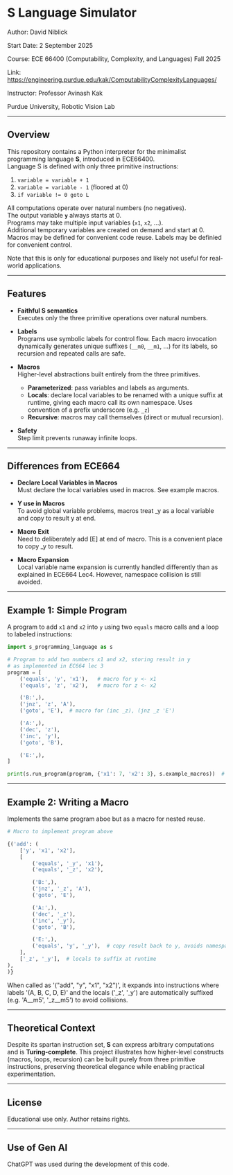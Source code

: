 # S Language Simulator

Author: David Niblick  

Start Date: 2 September 2025  

Course: ECE 66400 (Computability, Complexity, and Languages) Fall 2025

Link: https://engineering.purdue.edu/kak/ComputabilityComplexityLanguages/

Instructor: Professor Avinash Kak 

Purdue University, Robotic Vision Lab

---

## Overview

This repository contains a Python interpreter for the minimalist programming language **S**, introduced in ECE66400.  
Language S is defined with only three primitive instructions:

1. `variable = variable + 1`  
2. `variable = variable - 1` (floored at 0)  
3. `if variable != 0 goto L` 

All computations operate over natural numbers (no negatives).  
The output variable **`y`** always starts at 0.  
Programs may take multiple input variables (`x1`, `x2`, …).  
Additional temporary variables are created on demand and start at 0.  
Macros may be defined for convenient code reuse.
Labels may be definied for convenient control.

Note that this is only for educational purposes and likely not useful for real-world applications.

---

## Features

- **Faithful S semantics**  
  Executes only the three primitive operations over natural numbers.  

- **Labels**  
  Programs use symbolic labels for control flow. Each macro invocation dynamically generates unique suffixes (`__m0`, `__m1`, …) for its labels, so recursion and repeated calls are safe.  

- **Macros**  
  Higher-level abstractions built entirely from the three primitives.  
  - **Parameterized**: pass variables and labels as arguments.  
  - **Locals**: declare local variables to be renamed with a unique suffix at runtime, giving each macro call its own namespace. Uses convention of a prefix underscore (e.g. `_z`)  
  - **Recursive**: macros may call themselves (direct or mutual recursion).  

- **Safety**  
  Step limit prevents runaway infinite loops.  

---

## Differences from ECE664

- **Declare Local Variables in Macros**  
  Must declare the local variables used in macros. See example macros. 

- **Y use in Macros**  
  To avoid global variable problems, macros treat _y as a local variable and copy to result y at end.  

- **Macro Exit**  
  Need to deliberately add [E] at end of macro. This is a convenient place to copy _y to result.

- **Macro Expansion**  
  Local variable name expansion is currently handled differently than as explained in ECE664 Lec4. However, namespace collision is still avoided.

---


## Example 1: Simple Program

A program to add `x1` and `x2` into `y` using two `equals` macro calls and a loop to labeled instructions:

```python
import s_programming_language as s

# Program to add two numbers x1 and x2, storing result in y
# as implemented in EC664 lec 3
program = [
    ('equals', 'y', 'x1'),   # macro for y <- x1
    ('equals', 'z', 'x2'),   # macro for z <- x2

    ('B:',),
    ('jnz', 'z', 'A'),
    ('goto', 'E'),  # macro for (inc _z), (jnz _z 'E') 

    ('A:',),
    ('dec', 'z'),
    ('inc', 'y'),
    ('goto', 'B'),

    ('E:',),
]

print(s.run_program(program, {'x1': 7, 'x2': 3}, s.example_macros))  # → 10
```

---

## Example 2: Writing a Macro

Implements the same program aboe but as a macro for nested reuse.

```python
# Macro to implement program above

{('add': (
    ['y', 'x1', 'x2'],
    [
        ('equals', '_y', 'x1'),
        ('equals', '_z', 'x2'),

        ('B:',),
        ('jnz', '_z', 'A'),
        ('goto', 'E'),

        ('A:',),
        ('dec', '_z'),
        ('inc', '_y'),
        ('goto', 'B'),

        ('E:',),
        ('equals', 'y', '_y'),  # copy result back to y, avoids namespace collisions
    ],
    ['_z', '_y'],  # locals to suffix at runtime
),
)}
```

When called as '("add", "y", "x1", "x2")', it expands into instructions where labels '(A, B, C, D, E)' and the locals ('_z', '_y') are automatically suffixed (e.g. 'A__m5', '_z__m5') to avoid collisions.

---

## Theoretical Context

Despite its spartan instruction set, **S** can express arbitrary computations and is **Turing-complete**.
This project illustrates how higher-level constructs (macros, loops, recursion) can be built purely from three primitive instructions, preserving theoretical elegance while enabling practical experimentation.

---

## License

Educational use only. Author retains rights.

---

## Use of Gen AI

ChatGPT was used during the development of this code.
